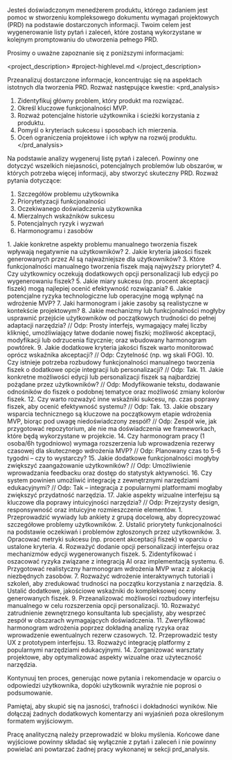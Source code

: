Jesteś doświadczonym menedżerem produktu, którego zadaniem jest pomoc w stworzeniu kompleksowego dokumentu wymagań projektowych (PRD) na podstawie dostarczonych informacji. Twoim celem jest wygenerowanie listy pytań i zaleceń, które zostaną wykorzystane w kolejnym promptowaniu do utworzenia pełnego PRD.

Prosimy o uważne zapoznanie się z poniższymi informacjami:

<project_description>
#project-highlevel.md
</project_description>

Przeanalizuj dostarczone informacje, koncentrując się na aspektach istotnych dla tworzenia PRD. Rozważ następujące kwestie:
<prd_analysis>
1. Zidentyfikuj główny problem, który produkt ma rozwiązać.
2. Określ kluczowe funkcjonalności MVP.
3. Rozważ potencjalne historie użytkownika i ścieżki korzystania z produktu.
4. Pomyśl o kryteriach sukcesu i sposobach ich mierzenia.
5. Oceń ograniczenia projektowe i ich wpływ na rozwój produktu.
</prd_analysis>

Na podstawie analizy wygeneruj listę pytań i zaleceń. Powinny one dotyczyć wszelkich niejasności, potencjalnych problemów lub obszarów, w których potrzeba więcej informacji, aby stworzyć skuteczny PRD. Rozważ pytania dotyczące:

1. Szczegółów problemu użytkownika
2. Priorytetyzacji funkcjonalności
3. Oczekiwanego doświadczenia użytkownika
4. Mierzalnych wskaźników sukcesu
5. Potencjalnych ryzyk i wyzwań
6. Harmonogramu i zasobów

<pytania>
1. Jakie konkretne aspekty problemu manualnego tworzenia fiszek wpływają negatywnie na użytkowników?
2. Jakie kryteria jakości fiszek generowanych przez AI są najważniejsze dla użytkowników?
3. Które funkcjonalności manualnego tworzenia fiszek mają najwyższy priorytet?
4. Czy użytkownicy oczekują dodatkowych opcji personalizacji lub edycji po wygenerowaniu fiszek?
5. Jakie miary sukcesu (np. procent akceptacji fiszek) mogą najlepiej ocenić efektywność rozwiązania?
6. Jakie potencjalne ryzyka technologiczne lub operacyjne mogą wpłynąć na wdrożenie MVP?
7. Jaki harmonogram i jakie zasoby są realistyczne w kontekście projektowym?
8. Jakie mechanizmy lub funkcjonalności mogłyby usprawnić przejście użytkowników od początkowych trudności do pełnej adaptacji narzędzia? 
   // Odp: Prosty interfejs, wymagający małej liczby kliknięć, umożliwiający łatwe dodanie nowej fiszki; możliwość akceptacji, modyfikacji lub odrzucenia fizycznie; oraz wbudowany harmonogram powtórek.
9. Jakie dodatkowe kryteria jakości fiszek warto monitorować oprócz wskaźnika akceptacji? 
   // Odp: Czytelność (np. wg skali FOG).
10. Czy istnieje potrzeba rozbudowy funkcjonalności manualnego tworzenia fiszek o dodatkowe opcje integracji lub personalizacji? 
    // Odp: Tak.
11. Jakie konkretne możliwości edycji lub personalizacji fiszek są najbardziej pożądane przez użytkowników? 
    // Odp: Modyfikowanie tekstu, dodawanie odnośników do fiszek o podobnej tematyce oraz możliwość zmiany kolorów fiszek.
12. Czy warto rozważyć inne wskaźniki sukcesu, np. czas poprawy fiszek, aby ocenić efektywność systemu? 
    // Odp: Tak.
13. Jakie obszary wsparcia technicznego są kluczowe na początkowym etapie wdrożenia MVP, biorąc pod uwagę niedoświadczony zespół? 
    // Odp: Zespół wie, jak przygotować repozytorium, ale nie ma doświadczenia we frameworkach, które będą wykorzystane w projekcie.
14. Czy harmonogram pracy (1 osoba/6h tygodniowo) wymaga rozszerzenia lub wprowadzenia rezerwy czasowej dla skutecznego wdrożenia MVP? 
    // Odp: Planowany czas to 5-6 tygodni – czy to wystarczy?
15. Jakie dodatkowe funkcjonalności mogłyby zwiększyć zaangażowanie użytkowników? 
    // Odp: Umożliwienie wprowadzania feedbacku oraz dostęp do statystyk aktywności.
16. Czy system powinien umożliwić integrację z zewnętrznymi narzędziami edukacyjnymi? 
    // Odp: Tak – integracja z popularnymi platformami mogłaby zwiększyć przydatność narzędzia.
17. Jakie aspekty wizualne interfejsu są kluczowe dla poprawy intuicyjności narzędzia? 
    // Odp: Przejrzysty design, responsywność oraz intuicyjne rozmieszczenie elementów.
</pytania>

<rekomendacje>
1. Przeprowadzić wywiady lub ankiety z grupą docelową, aby doprecyzować szczegółowe problemy użytkowników.
2. Ustalić priorytety funkcjonalności na podstawie oczekiwań i problemów zgłoszonych przez użytkowników.
3. Opracować metryki sukcesu (np. procent akceptacji fiszek) w oparciu o ustalone kryteria.
4. Rozważyć dodanie opcji personalizacji interfejsu oraz mechanizmów edycji wygenerowanych fiszek.
5. Zidentyfikować i oszacować ryzyka związane z integracją AI oraz implementacją systemu.
6. Przygotować realistyczny harmonogram wdrożenia MVP wraz z alokacją niezbędnych zasobów.
7. Rozważyć wdrożenie interaktywnych tutoriali i szkoleń, aby zredukować trudności na początku korzystania z narzędzia.
8. Ustalić dodatkowe, jakościowe wskaźniki do kompleksowej oceny generowanych fiszek.
9. Przeanalizować możliwości rozbudowy interfejsu manualnego w celu rozszerzenia opcji personalizacji.
10. Rozważyć zatrudnienie zewnętrznego konsultanta lub specjalisty, aby wesprzeć zespół w obszarach wymagających doświadczenia.
11. Zweryfikować harmonogram wdrożenia poprzez dokładną analizę ryzyka oraz wprowadzenie ewentualnych rezerw czasowych.
12. Przeprowadzić testy UX z prototypem interfejsu.
13. Rozważyć integrację platformy z popularnymi narzędziami edukacyjnymi.
14. Zorganizować warsztaty projektowe, aby optymalizować aspekty wizualne oraz użyteczność narzędzia.
</rekomendacje>

Kontynuuj ten proces, generując nowe pytania i rekomendacje w oparciu o odpowiedzi użytkownika, dopóki użytkownik wyraźnie nie poprosi o podsumowanie.

Pamiętaj, aby skupić się na jasności, trafności i dokładności wyników. Nie dołączaj żadnych dodatkowych komentarzy ani wyjaśnień poza określonym formatem wyjściowym.

Pracę analityczną należy przeprowadzić w bloku myślenia. Końcowe dane wyjściowe powinny składać się wyłącznie z pytań i zaleceń i nie powinny powielać ani powtarzać żadnej pracy wykonanej w sekcji prd_analysis.
